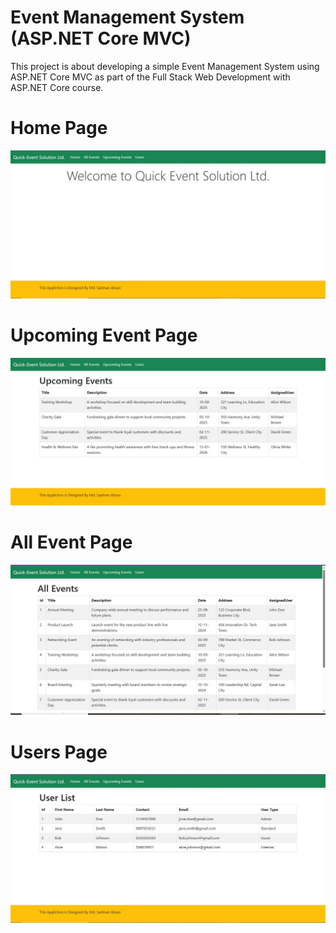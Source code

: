 <h1>Event Management System (ASP.NET Core MVC)</h1>
<p>This project is about developing a simple Event Management System using ASP.NET Core MVC as part of the Full Stack Web Development with ASP.NET Core course.</p>
<h1>Home Page</h1>

![img_alt](https://github.com/devsadman007/QuickEventSolutionLtdApp/blob/master/Screenshot_4.jpg?raw=true)

<h1>Upcoming Event Page</h1>

![img_alt](https://github.com/devsadman007/QuickEventSolutionLtdApp/blob/master/Screenshot_1.jpg?raw=true)

<h1>All Event Page</h1>

![img_alt](https://github.com/devsadman007/QuickEventSolutionLtdApp/blob/master/Screenshot_2.jpg?raw=true)

<h1>Users Page</h1>

![img_alt](https://github.com/devsadman007/QuickEventSolutionLtdApp/blob/master/Screenshot_3.jpg?raw=true)
